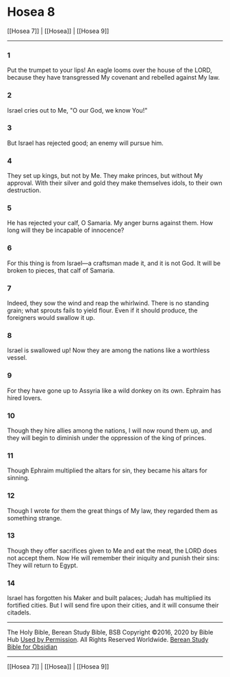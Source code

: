 # Hosea 8

[[Hosea 7]] | [[Hosea]] | [[Hosea 9]]

---

### 1
Put the trumpet to your lips! An eagle looms over the house of the LORD, because they have transgressed My covenant and rebelled against My law.

### 2
Israel cries out to Me, "O our God, we know You!"

### 3
But Israel has rejected good; an enemy will pursue him.

### 4
They set up kings, but not by Me. They make princes, but without My approval. With their silver and gold they make themselves idols, to their own destruction.

### 5
He has rejected your calf, O Samaria. My anger burns against them. How long will they be incapable of innocence?

### 6
For this thing is from Israel—a craftsman made it, and it is not God. It will be broken to pieces, that calf of Samaria.

### 7
Indeed, they sow the wind and reap the whirlwind. There is no standing grain; what sprouts fails to yield flour. Even if it should produce, the foreigners would swallow it up.

### 8
Israel is swallowed up! Now they are among the nations like a worthless vessel.

### 9
For they have gone up to Assyria like a wild donkey on its own. Ephraim has hired lovers.

### 10
Though they hire allies among the nations, I will now round them up, and they will begin to diminish under the oppression of the king of princes.

### 11
Though Ephraim multiplied the altars for sin, they became his altars for sinning.

### 12
Though I wrote for them the great things of My law, they regarded them as something strange.

### 13
Though they offer sacrifices given to Me and eat the meat, the LORD does not accept them. Now He will remember their iniquity and punish their sins: They will return to Egypt.

### 14
Israel has forgotten his Maker and built palaces; Judah has multiplied its fortified cities. But I will send fire upon their cities, and it will consume their citadels.

---

The Holy Bible, Berean Study Bible, BSB
Copyright ©2016, 2020 by Bible Hub
[Used by Permission](https://berean.bible/terms.htm). All Rights Reserved Worldwide.
[Berean Study Bible for Obsidian](https://github.com/gapmiss/berean-study-bible-for-obsidian)

---

[[Hosea 7]] | [[Hosea]] | [[Hosea 9]]

